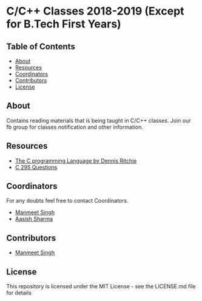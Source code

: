 # C/C++ Classes 2018-2019 (Except for B.Tech First Years)


## Table of Contents

- [About](#About)
- [Resources](#Resources)
- [Coordinators](#Coordinators)
- [Contributors](#Contributors)
- [License](#License)

## About

Contains reading materials that is being taught in C/C++ classes.
Join our fb group for classes notification and other information.

## Resources

- [The C programming Language by Dennis Ritchie](https://www.dipmat.univpm.it/~demeio/public/the_c_programming_language_2.pdf)
- [C 295 Questions](295CquestionsAndHints.rar)

## Coordinators

For any doubts feel free to contact Coordinators.

* [Manmeet Singh](https://www.facebook.com/danish.bhatia.3)
* [Aasish Sharma](https://www.facebook.com/iamaashishsharma)

## Contributors

* [Manmeet Singh](https://github.com/danishdevil)

## License

This repository is licensed under the MIT License - see the LICENSE.md file for details
